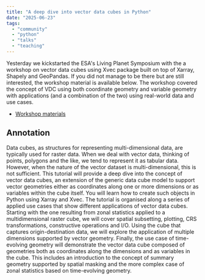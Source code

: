 ```yaml
---
title: "A deep dive into vector data cubes in Python"
date: "2025-06-23"
tags:
  - "community"
  - "python"
  - "talks"
  - "teaching"
---
```


Yesterday we kickstarted the ESA's Living Planet Symposium
with the a workshop on vector data cubes using Xvec package
built on top of Xarray, Shapely and GeoPandas. If you did
not manage to be there but are still interested, the
workshop material is available below. The workshop covered
 the concept of VDC
using both coordinate geometry and variable geometry with
applications (and a combination of the two) using real-world
data and use cases.

- [Workshop materials](https://github.com/martinfleis/lps25)

## Annotation

Data cubes, as structures for representing multi-dimensional data, are typically used for raster data. When we deal with vector data, thinking of points, polygons and the like, we tend to represent it as tabular data. However, when the nature of the vector dataset is multi-dimensional, this is not sufficient. This tutorial will provide a deep dive into the concept of vector data cubes, an extension of the generic data cube model to support vector geometries either as coordinates along one or more dimensions or as variables within the cube itself. You will learn how to create such objects in Python using Xarray and Xvec. The tutorial is organised along a series of applied use cases that show different applications of vector data cubes. Starting with the one resulting from zonal statistics applied to a multidimensional raster cube, we will cover spatial subsetting, plotting, CRS transformations, constructive operations and I/O. Using the cube that captures origin-destination data, we will explore the application of multiple dimensions supported by vector geometry. Finally, the use case of time-evolving geometry will demonstrate the vector data cube composed of geometries both as coordinates along the dimensions and as variables in the cube. This includes an introduction to the concept of summary geometry supported by spatial masking and the more complex case of zonal statistics based on time-evolving geometry.

